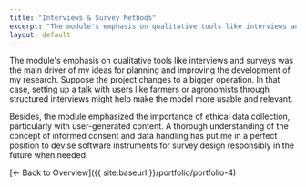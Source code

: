 ```yaml
---
title: "Interviews & Survey Methods"
excerpt: "The module's emphasis on qualitative tools like interviews and surveys was the main driver of my ideas for planning and ..."
layout: default
---
```


The module's emphasis on qualitative tools like interviews and surveys was the main driver of my ideas for planning and improving the development of my research. Suppose the project changes to a bigger operation. In that case, setting up a talk with users like farmers or agronomists through structured interviews might help make the model more usable and relevant.

Besides, the module emphasized the importance of ethical data collection, particularly with user-generated content. A thorough understanding of the concept of informed consent and data handling has put me in a perfect position to devise software instruments for survey design responsibly in the future when needed.

[← Back to Overview]({{ site.baseurl }}/portfolio/portfolio-4)
